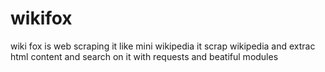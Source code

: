 # wikifox
wiki fox is web scraping it like mini wikipedia it scrap wikipedia and extrac html content and search on it with requests and beatiful modules
